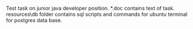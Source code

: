 Test task on junior java developer position. *.doc contains text of task. 
resources\db folder contains sql scripts and commands for ubuntu terminal for postgres data base.
